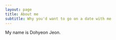 ```yaml
---
layout: page
title: About me
subtitle: Why you'd want to go on a date with me
---
```


My name is Dohyeon Jeon.

<!-- I have the following qualities: -->

<!--
-   I rock a great mustache
-   I'm extremely loyal to my family

What else do you need?

### My story

To be honest, I'm having some trouble remembering right now, so why don't you just watch [my movie](https://en.wikipedia.org/wiki/The_Princess_Bride_%28film%29) and it will answer **all** your questions. -->
